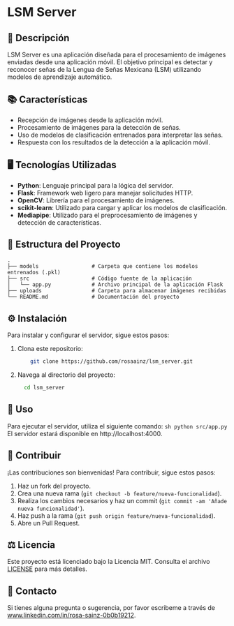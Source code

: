 # LSM Server


## 📃 Descripción

LSM Server es una aplicación diseñada para el procesamiento de imágenes enviadas desde una aplicación móvil. El objetivo principal es detectar y reconocer señas de la Lengua de Señas Mexicana (LSM) utilizando modelos de aprendizaje automático.

## 📚 Características

- Recepción de imágenes desde la aplicación móvil.
- Procesamiento de imágenes para la detección de señas.
- Uso de modelos de clasificación entrenados para interpretar las señas.
- Respuesta con los resultados de la detección a la aplicación móvil.

## 🖥️ Tecnologías Utilizadas

- **Python**: Lenguaje principal para la lógica del servidor.
- **Flask**: Framework web ligero para manejar solicitudes HTTP.
- **OpenCV**: Librería para el procesamiento de imágenes.
- **scikit-learn**: Utilizado para cargar y aplicar los modelos de clasificación.
- **Mediapipe**: Utilizado para el preprocesamiento de imágenes y detección de características.

## 🧬 Estructura del Proyecto

```plaintext
.
├── models                 # Carpeta que contiene los modelos entrenados (.pkl)
├── src                    # Código fuente de la aplicación
│   └── app.py             # Archivo principal de la aplicación Flask   
├── uploads                # Carpeta para almacenar imágenes recibidas
└── README.md              # Documentación del proyecto
```
## ⚙️ Instalación
Para instalar y configurar el servidor, sigue estos pasos:
1. Clona este repositorio:
    ```sh
        git clone https://github.com/rosaainz/lsm_server.git
    ```
2. Navega al directorio del proyecto:
    ```sh
      cd lsm_server
    ```

## 🤳 Uso
Para ejecutar el servidor, utiliza el siguiente comando:
    ```sh
        python src/app.py
    ```
El servidor estará disponible en http://localhost:4000.

##  🙌  Contribuir

¡Las contribuciones son bienvenidas! Para contribuir, sigue estos pasos:

1. Haz un fork del proyecto.
2. Crea una nueva rama (`git checkout -b feature/nueva-funcionalidad`).
3. Realiza los cambios necesarios y haz un commit (`git commit -am 'Añade nueva funcionalidad'`).
4. Haz push a la rama (`git push origin feature/nueva-funcionalidad`).
5. Abre un Pull Request.

## ⚖️ Licencia

Este proyecto está licenciado bajo la Licencia MIT. Consulta el archivo [LICENSE](LICENSE) para más detalles.

## 🐚 Contacto

Si tienes alguna pregunta o sugerencia, por favor escribeme a través de www.linkedin.com/in/rosa-sainz-0b0b19212.








